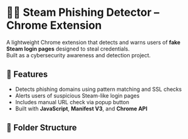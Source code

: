 # 🕵️‍♂️ Steam Phishing Detector – Chrome Extension

A lightweight Chrome extension that detects and warns users of **fake Steam login pages** designed to steal credentials.  
Built as a cybersecurity awareness and detection project.

## 🚨 Features
- Detects phishing domains using pattern matching and SSL checks
- Alerts users of suspicious Steam-like login pages
- Includes manual URL check via popup button
- Built with **JavaScript**, **Manifest V3**, and **Chrome API**

## 📂 Folder Structure
